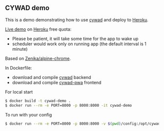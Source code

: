 ## CYWAD demo

This is a demo demonstrating how to use [cywad](https://github.com/estin/cywad) and deploy to [Heroku](https://heroku.com).

[Live demo](https://cywad.herokuapp.com/) on [Heroku](https://heroku.com) free quota:
- Please be patient, it will take some time for the app to wake up
- scheduler would work only on running app (the default interval is 1 minute)

Based on [Zenika/alpine-chrome](https://github.com/Zenika/alpine-chrome).

In Dockerfile:
 - download and compile [cywad](https://github.com/estin/cywad) backend
 - download and compile [cywad-pwa](https://github.com/estin/cywad-pwa) frontend

For local start
```bash
$ docker build -t cywad-demo .
$ docker run --rm -e PORT=8000 -p 8000:8000 -it cywad-demo
```

To run with your config
```bash
$ docker run --rm -e PORT=8000 -p 8000:8000 -v $(pwd)/config:/opt/cywad-config -it cywad-demo
```

